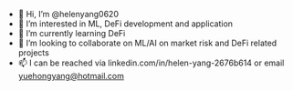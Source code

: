- 👋 Hi, I’m @helenyang0620
- 👀 I’m interested in ML, DeFi development and application
- 🌱 I’m currently learning DeFi
- 💞️ I’m looking to collaborate on ML/AI on market risk and DeFi related projects
- 📫 I can be reached via linkedin.com/in/helen-yang-2676b614 or email yuehongyang@hotmail.com

<!---
helenyang0620/helenyang0620 is a ✨ special ✨ repository because its `README.md` (this file) appears on your GitHub profile.
You can click the Preview link to take a look at your changes.
--->
